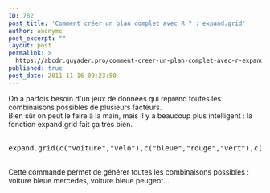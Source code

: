 ```yaml
---
ID: 782
post_title: 'Comment créer un plan complet avec R ? : expand.grid'
author: anonyme
post_excerpt: ""
layout: post
permalink: >
  https://abcdr.guyader.pro/comment-creer-un-plan-complet-avec-r-expand.grid
published: true
post_date: 2011-11-16 09:23:50
---
```

On a parfois besoin d'un jeux de données qui reprend toutes les combinaisons possibles de plusieurs facteurs.<br />Bien sûr on peut le faire à la main, mais il y a beaucoup plus intelligent : la fonction expand.grid fait ça très bien.<br /><br /> <pre lang='rsplus'> expand.grid(c("voiture","velo"),c("bleue","rouge","vert"),c("mercedes","peugeot")) </pre> <br />Cette commande permet de générer toutes les combinaisons possibles : voiture bleue mercedes, voiture bleue peugeot...<br /><br /><br />